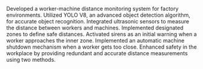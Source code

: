 Developed a worker-machine distance monitoring system for factory environments.
Utilized YOLO V8, an advanced object detection algorithm, for accurate object recognition.
Integrated ultrasonic sensors to measure the distance between workers and machines.
Implemented designated zones to define safe distances.
Activated sirens as an initial warning when a worker approaches the inner zone.
Implemented an automatic machine shutdown mechanism when a worker gets too close.
Enhanced safety in the workplace by providing redundant and accurate distance measurements using two methods.
